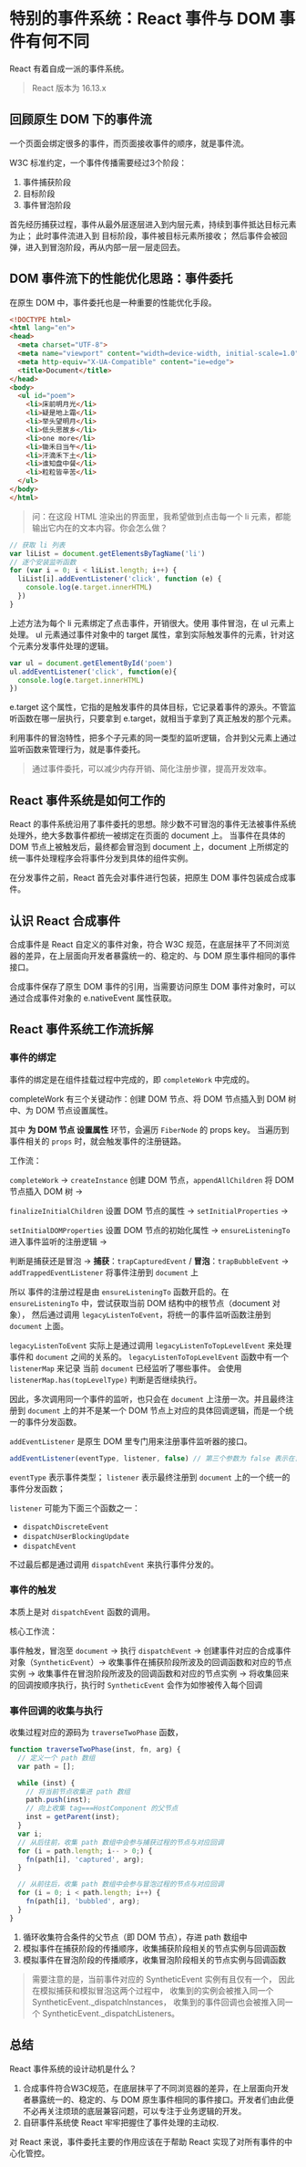 
# 特别的事件系统：React 事件与 DOM 事件有何不同

React 有着自成一派的事件系统。

> React 版本为 16.13.x

## 回顾原生 DOM 下的事件流

一个页面会绑定很多的事件，而页面接收事件的顺序，就是事件流。

W3C 标准约定，一个事件传播需要经过3个阶段：
1. 事件捕获阶段
2. 目标阶段
3. 事件冒泡阶段

首先经历捕获过程，事件从最外层逐层进入到内层元素，持续到事件抵达目标元素为止；
此时事件流进入到 目标阶段，事件被目标元素所接收；
然后事件会被回弹，进入到冒泡阶段，再从内部一层一层走回去。

## DOM 事件流下的性能优化思路：事件委托

在原生 DOM 中，事件委托也是一种重要的性能优化手段。

```html
<!DOCTYPE html>
<html lang="en">
<head>
  <meta charset="UTF-8">
  <meta name="viewport" content="width=device-width, initial-scale=1.0">
  <meta http-equiv="X-UA-Compatible" content="ie=edge">
  <title>Document</title>
</head>
<body>
  <ul id="poem">
    <li>床前明月光</li>
    <li>疑是地上霜</li>
    <li>举头望明月</li>
    <li>低头思故乡</li>
    <li>one more</li>
    <li>锄禾日当午</li>
    <li>汗滴禾下土</li>
    <li>谁知盘中餐</li>
    <li>粒粒皆辛苦</li>
  </ul>
</body>
</html>
```

> 问：在这段 HTML 渲染出的界面里，我希望做到点击每一个 li 元素，都能输出它内在的文本内容。你会怎么做？

```javascript
// 获取 li 列表
var liList = document.getElementsByTagName('li')
// 逐个安装监听函数
for (var i = 0; i < liList.length; i++) {
  liList[i].addEventListener('click', function (e) {
    console.log(e.target.innerHTML)
  })
}
```

上述方法为每个 li 元素绑定了点击事件，开销很大。使用 事件冒泡，在 ul 元素上处理。
ul 元素通过事件对象中的 target 属性，拿到实际触发事件的元素，针对这个元素分发事件处理的逻辑。

```javascript
var ul = document.getElementById('poem')
ul.addEventListener('click', function(e){
  console.log(e.target.innerHTML)
})
```

e.target 这个属性，它指的是触发事件的具体目标，它记录着事件的源头。不管监听函数在哪一层执行，只要拿到 e.target，就相当于拿到了真正触发的那个元素。

利用事件的冒泡特性，把多个子元素的同一类型的监听逻辑，合并到父元素上通过监听函数来管理行为，就是事件委托。

> 通过事件委托，可以减少内存开销、简化注册步骤，提高开发效率。

## React 事件系统是如何工作的

React 的事件系统沿用了事件委托的思想。除少数不可冒泡的事件无法被事件系统处理外，绝大多数事件都统一被绑定在页面的 document 上。
当事件在具体的 DOM 节点上被触发后，最终都会冒泡到 document 上，document 上所绑定的统一事件处理程序会将事件分发到具体的组件实例。

在分发事件之前，React 首先会对事件进行包装，把原生 DOM 事件包装成合成事件。

## 认识 React 合成事件

合成事件是 React 自定义的事件对象，符合 W3C 规范，在底层抹平了不同浏览器的差异，在上层面向开发者暴露统一的、稳定的、与 DOM 原生事件相同的事件接口。

合成事件保存了原生 DOM 事件的引用，当需要访问原生 DOM 事件对象时，可以通过合成事件对象的 e.nativeEvent 属性获取。

## React 事件系统工作流拆解

### 事件的绑定

事件的绑定是在组件挂载过程中完成的，即 `completeWork` 中完成的。

completeWork 有三个关键动作：创建 DOM 节点、将 DOM 节点插入到 DOM 树中、为 DOM 节点设置属性。

其中 **为 DOM 节点 设置属性** 环节，会遍历 `FiberNode` 的 props key。
当遍历到事件相关的 `props` 时，就会触发事件的注册链路。

工作流：

`completeWork` -> `createInstance` 创建 DOM 节点，`appendAllChildren` 将 DOM 节点插入 DOM 树 ->

`finalizeInitialChildren` 设置 DOM 节点的属性 -> `setInitialProperties` ->

`setInitialDOMProperties` 设置 DOM 节点的初始化属性 -> `ensureListeningTo` 进入事件监听的注册逻辑 ->

判断是捕获还是冒泡 -> **捕获**：`trapCapturedEvent` / **冒泡**：`trapBubbleEvent` ->
`addTrappedEventListener` 将事件注册到 `document` 上

所以 事件的注册过程是由 `ensureListeningTo` 函数开启的。在 `ensureListeningTo` 中，尝试获取当前 DOM 结构中的根节点（document 对象），
然后通过调用 `legacyListenToEvent`，将统一的事件监听函数注册到 `document` 上面。

`legacyListenToEvent` 实际上是通过调用 `legacyListenToTopLevelEvent` 来处理事件和 `document` 之间的关系的。
`legacyListenToTopLevelEvent` 函数中有一个 `listenerMap` 来记录 当前 `document` 已经监听了哪些事件。
会使用 `listenerMap.has(topLevelType)` 判断是否继续执行。

因此，多次调用同一个事件的监听，也只会在 `document` 上注册一次。并且最终注册到 `document` 上的并不是某一个 DOM 节点上对应的具体回调逻辑，而是一个统一的事件分发函数。

`addEventListener` 是原生 DOM 里专门用来注册事件监听器的接口。

```javascript
addEventListener(eventType, listener, false) // 第三个参数为 false 表示在冒泡阶段执行
```

`eventType` 表示事件类型；
`listener` 表示最终注册到 `document` 上的一个统一的事件分发函数；

`listener` 可能为下面三个函数之一：
- `dispatchDiscreteEvent`
- `dispatchUserBlockingUpdate`
- `dispatchEvent`

不过最后都是通过调用 `dispatchEvent` 来执行事件分发的。

### 事件的触发

本质上是对 `dispatchEvent` 函数的调用。

核心工作流：

事件触发，冒泡至 `document` -> 执行 `dispatchEvent` -> 创建事件对应的合成事件对象（`SyntheticEvent`）->
收集事件在捕获阶段所波及的回调函数和对应的节点实例 -> 收集事件在冒泡阶段所波及的回调函数和对应的节点实例 ->
将收集回来的回调按顺序执行，执行时 `SyntheticEvent` 会作为如惨被传入每个回调

### 事件回调的收集与执行

收集过程对应的源码为 `traverseTwoPhase` 函数，

```javascript
function traverseTwoPhase(inst, fn, arg) {
  // 定义一个 path 数组
  var path = [];

  while (inst) {
    // 将当前节点收集进 path 数组
    path.push(inst);
    // 向上收集 tag===HostComponent 的父节点
    inst = getParent(inst);
  }
  var i;
  // 从后往前，收集 path 数组中会参与捕获过程的节点与对应回调
  for (i = path.length; i-- > 0;) {
    fn(path[i], 'captured', arg);
  }

  // 从前往后，收集 path 数组中会参与冒泡过程的节点与对应回调
  for (i = 0; i < path.length; i++) {
    fn(path[i], 'bubbled', arg);
  }
}
```

1. 循环收集符合条件的父节点（即 DOM 节点），存进 path 数组中
2. 模拟事件在捕获阶段的传播顺序，收集捕获阶段相关的节点实例与回调函数
3. 模拟事件在冒泡阶段的传播顺序，收集冒泡阶段相关的节点实例与回调函数

> 需要注意的是，当前事件对应的 SyntheticEvent 实例有且仅有一个，
> 因此在模拟捕获和模拟冒泡这两个过程中，
> 收集到的实例会被推入同一个 SyntheticEvent._dispatchInstances，
> 收集到的事件回调也会被推入同一个 SyntheticEvent._dispatchListeners。

## 总结

React 事件系统的设计动机是什么？

1. 合成事件符合W3C规范，在底层抹平了不同浏览器的差异，在上层面向开发者暴露统一的、稳定的、与 DOM 原生事件相同的事件接口。开发者们由此便不必再关注烦琐的底层兼容问题，可以专注于业务逻辑的开发。
2. 自研事件系统使 React 牢牢把握住了事件处理的主动权.

对 React 来说，事件委托主要的作用应该在于帮助 React 实现了对所有事件的中心化管控。
